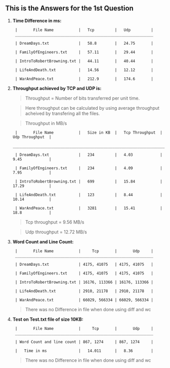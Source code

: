 ## This is the Answers for the 1st Question

1. **Time Difference in ms:** 

    > 
        |       File Name           |   Tcp         |   Udp         | 
        _____________________________________________________________

        | DreamDays.txt             |   58.8        |   24.75       |

        | FamilyOfEngineers.txt     |   57.11       |   29.44       |

        | IntroToRobertBrowning.txt |   44.11       |   40.44       |

        | LifeAndDeath.txt          |   14.56       |   12.12       |

        | WarAndPeace.txt           |   212.9       |   174.6       |

2. **Throughput achieved by TCP and UDP is:**

    > Throughput = Number of bits transferred per unit time. 

    > Here throughput can be calculated by using average throughput acheived by transfering all the files.

    > Throughput in MB/s

        |       File Name           |   Size in KB  |   Tcp Throughput  |   Udp Throughput  | 
        _____________________________________________________________________________________

        | DreamDays.txt             |   234         |   4.03            |   9.45            |

        | FamilyOfEngineers.txt     |   234         |   4.09            |   7.95            |

        | IntroToRobertBrowning.txt |   699         |   15.84           |   17.29           |

        | LifeAndDeath.txt          |   123         |   8.44            |   10.14           |

        | WarAndPeace.txt           |   3281        |   15.41           |   18.8            |

    > Tcp throughput = 9.56  MB/s

    > Udp throughput = 12.72 MB/s

3. **Word Count and Line Count:**

    > 
        |       File Name           |     Tcp       |       Udp     | 
        _____________________________________________________________

        | DreamDays.txt             | 4175, 41075   | 4175, 41075   |

        | FamilyOfEngineers.txt     | 4175, 41075   | 4175, 41075   |

        | IntroToRobertBrowning.txt | 16176, 113366 | 16176, 113366 |

        | LifeAndDeath.txt          | 2910, 21178   | 2910, 21178   |

        | WarAndPeace.txt           | 66029, 566334 | 66029, 566334 |

    > There was no Difference in file when done using diff and wc        

4. **Test on Test.txt file of size 10KB:** 

    > 
        |       File Name           |     Tcp       |       Udp     | 
        _____________________________________________________________

        | Word Count and line count | 867, 1274     | 867, 1274     |  

        |   Time in ms              |   14.011      |   8.36        |
    
    > There was no Difference in file when done using diff and wc